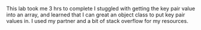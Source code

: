 This lab took me 3 hrs to complete
I stuggled with getting the key pair value into an array, and learned that I can great an object class to put key pair values in. 
I used my partner and a bit of stack overflow for my resources. 
